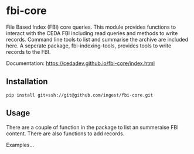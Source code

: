 # fbi-core

File Based Index (FBI) core queries. This module provides functions to interact with the CEDA FBI including read queries and methods to write records. Command line tools to list and summarise the archive are included here. A seperate package, fbi-indexing-tools, provides tools to write records to the FBI. 

Documentation: https://cedadev.github.io/fbi-core/index.html


## Installation

```
pip install git+ssh://git@github.com/ingest/fbi-core.git
```

## Usage
There are a couple of function in the package to list an summeraise FBI content. There are also functions to add records. 

Examples...